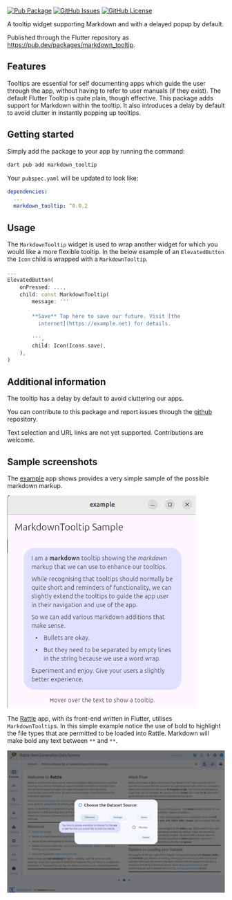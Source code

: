 [![Pub Package](https://img.shields.io/pub/v/markdown_tooltip)](https://pub.dev/packages/markdown_tooltip)
[![GitHub Issues](https://img.shields.io/github/issues/gjwgit/markdown_tooltip)](https://github.com/gjwgit/markdown_tooltip/issues)
[![GitHub License](https://img.shields.io/github/license/gjwgit/markdown_tooltip)](https://raw.githubusercontent.com/gjwgit/markdown_tooltip/main/LICENSE)

A tooltip widget supporting Markdown and with a delayed popup by default.

Published through the Flutter repository as
https://pub.dev/packages/markdown_tooltip.

## Features

Tooltips are essential for self documenting apps which guide the user
through the app, without having to refer to  user manuals (if they
exist). The default Flutter Tooltip is quite plain, though
effective. This package adds support for Markdown within the tooltip.
It also introduces a delay by default to avoid clutter in instantly
popping up tooltips.

## Getting started

Simply add the package to your app by running the command:

```bash
dart pub add markdown_tooltip
```

Your `pubspec.yaml` will be updated to look like:

```yaml
dependencies:
  ...
  markdown_tooltip: ^0.0.2
```

## Usage

The `MarkdownTooltip` widget is used to wrap another widget for which
you would like a more flexible tooltip. In the below example of an
`ElevatedButton` the `Icon` child is wrapped with a `MarkdownTooltip`.

```dart
...
ElevatedButton(
    onPressed: ...,
    child: const MarkdownTooltip(
        message: '''

        **Save** Tap here to save our future. Visit [the
          internet](https://example.net) for details.

        ''',
        child: Icon(Icons.save),
    ),
)
```

## Additional information

The tooltip has a delay by default to avoid cluttering our apps.

You can contribute to this package and report issues through the
[github](https://github.com/gjwgit/markdown_tooltip) repository. 

Text selection and URL links are not yet supported. Contributions are
welcome.

## Sample screenshots

The [example](example/lib/main.dart) app shows provides a very simple
sample of the possible markdown markup.

![](assets/images/screenshot_example_app.png)

The [Rattle](https://github.com/gjwgit/rattleng) app, with its
front-end written in Flutter, utilises `MarkdownTooltip`s.  In this
simple example notice the use of bold to highlight the file types that
are permitted to be loaded into Rattle. Markdown will make bold any
text between `**` and `**`.

![](assets/images/screenshot_rattle_datset_filename_tooltip.png)
 
